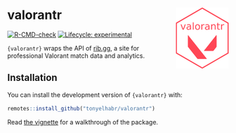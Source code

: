# valorantr <img src="man/figures/logo.png" align="right" height="139" />

<!-- badges: start -->

[![R-CMD-check](https://github.com/tonyelhabr/valorantr/actions/workflows/R-CMD-check.yaml/badge.svg)](https://github.com/tonyelhabr/valorantr/actions/workflows/R-CMD-check.yaml)
[![Lifecycle: experimental](https://img.shields.io/badge/lifecycle-experimental-orange.svg)](https://lifecycle.r-lib.org/articles/stages.html#experimental)
<!-- badges: end -->

`{valorantr}` wraps the API of [rib.gg](https://rib.gg), a site for professional Valorant match data and analytics.

## Installation

You can install the development version of `{valorantr}` with:

``` r
remotes::install_github("tonyelhabr/valorantr")
```

Read [the vignette](https://tonyelhabr.github.io/valorantr/articles/valorantr.html) for a walkthrough of the package.
